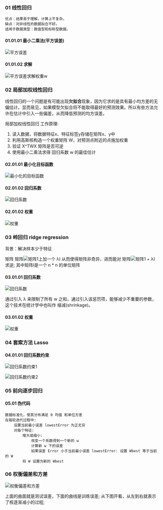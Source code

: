 ### 01 线性回归
```
优点：结果易于理解，计算上不复杂。
缺点：对非线性的数据拟合不好。
适用于数据类型：数值型和标称型数据。
```
#### 01.01.01 最小二乘法(平方误差)
![平方误差](https://raw.githubusercontent.com/apachecn/MachineLearning/python-2.7/images/8.Regression/LinearR_18.png)

#### 01.01.02 求解
![平方误差求解权重w](https://raw.githubusercontent.com/apachecn/MachineLearning/python-2.7/images/8.Regression/LinearR_1.png)

### 02 局部加权线性回归
线性回归的一个问题是有可能出现**欠拟合**现象，因为它求的是具有最小均方差的无偏估计。显而易见，如果模型欠拟合将不能取得最好的预测效果。所以有些方法允许在估计中引入一些偏差，从而降低预测的均方误差。

局部加权线性回归 工作原理:

1. 读入数据，将数据特征x、特征标签y存储在矩阵x、y中
1. 利用高斯核构造一个权重矩阵 W，对预测点附近的点施加权重
1. 验证 X^TWX 矩阵是否可逆
1. 使用最小二乘法求得 回归系数 w 的最佳估计


#### 02.01.01 最小化目标函数
![最小化的目标函数](https://raw.githubusercontent.com/apachecn/MachineLearning/python-2.7/images/8.Regression/LinearR_21.png)

#### 02.01.02 回归系数

![回归系数](https://raw.githubusercontent.com/apachecn/MachineLearning/python-2.7/images/8.Regression/LinearR_4.png)

#### 02.01.02 权重
![权重](https://raw.githubusercontent.com/apachecn/MachineLearning/python-2.7/images/8.Regression/LinearR_23.png)


### 03 岭回归 ridge regression

背景：解决样本少于特征

矩阵 矩阵![矩阵1](https://raw.githubusercontent.com/apachecn/MachineLearning/python-2.7/images/8.Regression/LinearR_9.png)上加一个 λI 从而使得矩阵非奇异，进而能对 矩阵![矩阵1](https://raw.githubusercontent.com/apachecn/MachineLearning/python-2.7/images/8.Regression/LinearR_9.png) + λI 求逆; 其中矩阵I是一个 n * n 的单位矩阵

#### 03.01.01 回归系数

![回归系数](https://raw.githubusercontent.com/apachecn/MachineLearning/python-2.7/images/8.Regression/LinearR_11.png)

通过引入 λ 来限制了所有 w 之和，通过引入该惩罚项，能够减少不重要的参数，这个技术在统计学中也叫作 缩减(shrinkage)。

#### 03.01.02 权重

![权重](https://raw.githubusercontent.com/apachecn/MachineLearning/python-2.7/images/8.Regression/LinearR_22.png)


### 04 套索方法 Lasso
#### 04.01.01 回归系数约束
![回归系数约束1](https://raw.githubusercontent.com/apachecn/MachineLearning/python-2.7/images/8.Regression/LinearR_13.png)

![回归系数约束2](https://raw.githubusercontent.com/apachecn/MachineLearning/python-2.7/images/8.Regression/LinearR_14.png)


### 05 前向逐步回归
#### 05.01 伪代码
```
数据标准化，使其分布满足 0 均值 和单位方差
在每轮迭代过程中: 
    设置当前最小误差 lowestError 为正无穷
    对每个特征:
        增大或缩小:
            改变一个系数得到一个新的 w
            计算新 w 下的误差
            如果误差 Error 小于当前最小误差 lowestError: 设置 Wbest 等于当前的 W
        将 W 设置为新的 Wbest
```
### 06 权衡偏差和方差

![权衡偏差和方差](https://raw.githubusercontent.com/apachecn/MachineLearning/python-2.7/images/8.Regression/LinearR_17.png)

上面的曲面就是测试误差，下面的曲线是训练误差;
从下图开看，从左到右就表示了核逐渐减小的过程;


